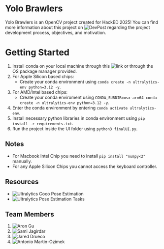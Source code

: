 # Yolo Brawlers

Yolo Brawlers is an OpenCV project created for HackED 2025! You can find more information about this project
on ![DevPost](https://devpost.com/software/yolo-brawlers) regarding the project development process, objectives, and motivation.

# Getting Started

1. Install conda on your local machine through this ![link](https://docs.anaconda.com/anaconda/install/) or through the OS package manager provided.
2. For Apple Silicon based chips:
    - Create your conda environment using `conda create -n ultralytics-env python=3.12 -y`.
3. For AMD/Intel based chips:
    - Create your conda enviroment using `CONDA_SUBDIR=osx-arm64 conda create -n ultralytics-env python=3.12 -y`.
4. Enter the conda environment by entering `conda activate ultralytics-env`.
5. Install necessary python libraries in conda environment using `pip install -r requirements.txt`.
6. Run the project inside the UI folder using `python3 finalUI.py`.

## Notes

-   For Macbook Intel Chip you need to install `pip install "numpy<2"` manually.
-   For any Apple Silicon Chips you cannot access the keyboard controller.

## Resources

-   ![Ultralytics Coco Pose Estimation](https://docs.ultralytics.com/datasets/pose/coco/)
-   ![Ultralytics Pose Estimation Tasks](https://docs.ultralytics.com/tasks/pose/)

## Team Members

1. ![Aron Gu](https://github.com/arongu321)
2. ![Sami Jagirdar](https://github.com/Sami-Jagirdar)
3. ![Jared Drueco](https://github.com/jdrco)
4. ![Antonio Martin-Ozimek](https://github.com/antonio2uofa)
